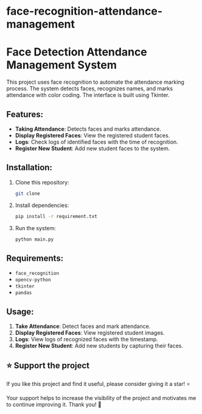 # face-recognition-attendance-management
# Face Detection Attendance Management System

This project uses face recognition to automate the attendance marking process. The system detects faces, recognizes names, and marks attendance with color coding. The interface is built using Tkinter.

## Features:
- **Taking Attendance**: Detects faces and marks attendance.
- **Display Registered Faces**: View the registered student faces.
- **Logs**: Check logs of identified faces with the time of recognition.
- **Register New Student**: Add new student faces to the system.

## Installation:

1. Clone this repository:
    ```bash
    git clone 
    ```

2. Install dependencies:
    ```bash
    pip install -r requirement.txt
    ```

3. Run the system:
    ```bash
    python main.py
    ```

## Requirements:
- `face_recognition`
- `opencv-python`
- `tkinter`
- `pandas`

## Usage:
1. **Take Attendance**: Detect faces and mark attendance.
2. **Display Registered Faces**: View registered student images.
3. **Logs**: View logs of recognized faces with the timestamp.
4. **Register New Student**: Add new students by capturing their faces.

## ⭐️ Support the project

If you like this project and find it useful, please consider giving it a star! ⭐️

Your support helps to increase the visibility of the project and motivates me to continue improving it. Thank you! 🙏
